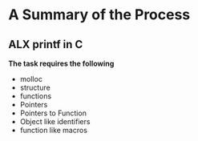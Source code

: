 # A Summary of the Process
## ALX printf in C
**The task requires the following**
- molloc
- structure
- functions
- Pointers
- Pointers to Function
- Object like identifiers
- function like macros
